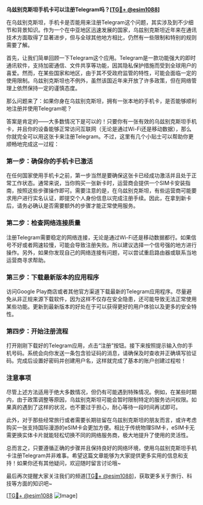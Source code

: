 **乌兹别克斯坦手机卡可以注册Telegram吗？[[TG💪+ @esim1088](https://t.me/s/esim1088)]**

在乌兹别克斯坦，手机卡是否能用来注册Telegram这个问题，其实涉及到不少细节和背景知识。作为一个在中亚地区迅速发展的国家，乌兹别克斯坦近年来在通讯技术方面取得了显著进步，但与全球其他地方相比，仍然有一些限制和特别的规则需要了解。

首先，让我们简单回顾一下Telegram这个应用。Telegram是一款功能强大的即时通讯软件，支持加密通信、文件共享等功能，因其隐私保护措施而受到全球用户的喜爱。然而，在某些国家和地区，由于其不受政府监管的特性，可能会面临一定的使用限制。乌兹别克斯坦也不例外，虽然该国近年来开放了许多政策，但在网络管理上依然保持一定的谨慎态度。

那么问题来了：如果你身在乌兹别克斯坦，拥有一张本地的手机卡，是否能够顺利地注册并使用Telegram呢？

答案是肯定的——大多数情况下是可以的！只要你有一张有效的乌兹别克斯坦手机卡，并且你的设备能够正常访问互联网（无论是通过Wi-Fi还是移动数据），那么你就完全可以用这张卡来注册Telegram。不过，这里有几个小贴士可以帮助你更顺畅地完成这一过程：

### 第一步：确保你的手机卡已激活

在任何国家使用手机卡之前，第一步当然是要确保这张卡已经成功激活并且处于正常工作状态。通常来说，当你购买一张新卡时，运营商会提供一个SIM卡安装指南，按照这些步骤操作即可。需要注意的是，在乌兹别克斯坦，有些运营商可能要求用户进行实名认证，即提交个人身份信息以完成注册手续。因此，在拿到新卡后，请务必确认是否需要额外的步骤才能正常使用服务。

### 第二步：检查网络连接质量

注册Telegram需要稳定的网络连接，无论是通过Wi-Fi还是移动数据都行。如果信号不好或者网速较慢，可能会导致注册失败。所以建议选择一个信号强的地方进行操作。另外，如果你发现自己的网络连接有问题，可以尝试重启路由器或联系当地运营商寻求帮助。

### 第三步：下载最新版本的应用程序

访问Google Play商店或者其他官方渠道下载最新的Telegram应用程序。尽量避免从非正规来源下载软件，因为这样不仅存在安全隐患，还可能导致无法正常使用某些功能。更新到最新版本的好处在于可以获得更好的用户体验以及更多的安全特性。

### 第四步：开始注册流程

打开刚刚下载好的Telegram应用，点击“注册”按钮。接下来按照提示输入你的手机号码。系统会向你发送一条包含验证码的消息，请确保及时查收并正确填写验证码。完成后设置好密码并创建用户名，这样就完成了基本的账户创建过程啦！

### 注意事项

尽管上述方法适用于绝大多数情况，但仍有可能遇到特殊情况。例如，在某些时期内，由于政策调整等原因，乌兹别克斯坦可能会暂时限制特定的服务访问权限。如果真的遇到了这样的状况，也不要过于担心，耐心等待一段时间再试即可。

此外，对于那些经常旅行或者需要长期驻留在乌兹别克斯坦的朋友而言，或许考虑购买一张支持国际漫游的eSIM卡会更加方便。相比于传统物理SIM卡，eSIM卡无需更换实体卡片就能轻松切换不同的网络服务商，极大地提升了使用的灵活性。

总而言之，只要遵循正确的步骤并且保持良好的网络环境，使用乌兹别克斯坦手机卡注册Telegram并非难事。希望这篇文章能够为大家提供更多实用的信息和支持！如果你还有其他疑问，欢迎随时留言讨论哦~

最后再次提醒大家关注我们的频道[[TG💪+ @esim1088](https://t.me/s/esim1088)]，获取更多关于旅行、科技等方面的知识吧~ 

[[TG💪+ @esim1088](https://t.me/s/esim1088) ![Image](https://i.postimg.cc/4NQfJmqS/Snipaste-2025-05-13-00-14-12.png)]